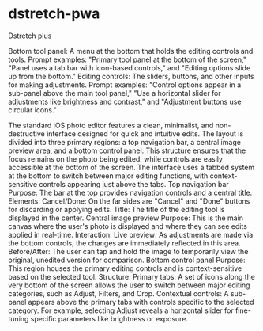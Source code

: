 # dstretch-pwa
Dstretch plus 


Bottom tool panel: A menu at the bottom that holds the editing controls and tools.
Prompt examples: "Primary tool panel at the bottom of the screen," "Panel uses a tab bar with icon-based controls," and "Editing options slide up from the bottom."
Editing controls: The sliders, buttons, and other inputs for making adjustments.
Prompt examples: "Control options appear in a sub-panel above the main tool panel," "Use a horizontal slider for adjustments like brightness and contrast," and "Adjustment buttons use circular icons." 


The standard iOS photo editor features a clean, minimalist, and non-destructive interface designed for quick and intuitive edits. The layout is divided into three primary regions: a top navigation bar, a central image preview area, and a bottom control panel. This structure ensures that the focus remains on the photo being edited, while controls are easily accessible at the bottom of the screen. The interface uses a tabbed system at the bottom to switch between major editing functions, with context-sensitive controls appearing just above the tabs.
Top navigation bar
Purpose: The bar at the top provides navigation controls and a central title.
Elements:
Cancel/Done: On the far sides are "Cancel" and "Done" buttons for discarding or applying edits.
Title: The title of the editing tool is displayed in the center.
Central image preview
Purpose: This is the main canvas where the user's photo is displayed and where they can see edits applied in real-time.
Interaction:
Live preview: As adjustments are made via the bottom controls, the changes are immediately reflected in this area.
Before/After: The user can tap and hold the image to temporarily view the original, unedited version for comparison.
Bottom control panel
Purpose: This region houses the primary editing controls and is context-sensitive based on the selected tool.
Structure:
Primary tabs: A set of icons along the very bottom of the screen allows the user to switch between major editing categories, such as Adjust, Filters, and Crop.
Contextual controls: A sub-panel appears above the primary tabs with controls specific to the selected category. For example, selecting Adjust reveals a horizontal slider for fine-tuning specific parameters like brightness or exposure.
